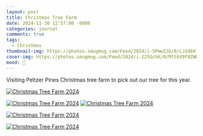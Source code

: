 ```yaml
---
layout: post
title: Christmas Tree Farm
date: 2024-11-30 12:57:00 -0800
categories: journal
comments: true
tags:
  - Christmas
thumbnail-img: https://photos.smugmug.com/Feed/2024/i-SPmwZJb/0/LJGd84TvQP8JNKFk2sbssdv2k2KmBcrjjsttqfR65/L/20241130.15.45-0104-L.jpg
cover-img: https://photos.smugmug.com/Feed/2024/i-225GchK/0/MtShX9f8ZWB8nmC2rssKpPzQb2JNBqkWmsh8C6VcQ/X3/20241130.15.52-0124-X3.jpg
mood: 🎄
---
```

Visiting Peltzer Pines Christmas tree farm to pick out our tree for this year.

<a href="https://photo.shannonkay.com/Feed/2024/i-sBqF56k/A"><img src="https://photos.smugmug.com/Feed/2024/i-sBqF56k/0/M5XwgB5TbSvfgZBPNgM9cxX5njVL2N4xHVVwxXBJr/M/20241130.15.25-0185iPhone%2015%20Pro-M.jpg" alt="Christmas Tree Farm 2024"></a>

<a href="https://photo.shannonkay.com/Feed/2024/i-MsmqXW6/A"><img src="https://photos.smugmug.com/Feed/2024/i-MsmqXW6/0/KpTsstf88F4m3BxBD3hNfJMwFg4QjkLPXBShwTSfh/M/20241130.15.44-0087-M.jpg" alt="Christmas Tree Farm 2024"></a> <a href="https://photo.shannonkay.com/Feed/2024/i-SPmwZJb/A"><img src="https://photos.smugmug.com/Feed/2024/i-SPmwZJb/0/NQXZWJ62GqQ6zxvRrMrtjpcZ2vRPbs8ftG67bhp2B/M/20241130.15.45-0104-M.jpg" alt="Christmas Tree Farm 2024"></a> 

<a href="https://photo.shannonkay.com/Feed/2024/i-225GchK/A"><img src="https://photos.smugmug.com/Feed/2024/i-225GchK/0/NHWRW6Hr5cdss2LHPrsD4DRXpRsJfCCgNtBpnXnwL/M/20241130.15.52-0124-M.jpg" alt="Christmas Tree Farm 2024"></a>

<a href="https://photo.shannonkay.com/Feed/2024/i-sGJXZqG/A"><img src="https://photos.smugmug.com/Feed/2024/i-sGJXZqG/0/LtFJ3Jp5mLmKkJ3kSPbgx9b2GtdG9W9TGmmgn4bsN/M/20241130.15.52-0126-M.jpg" alt="Christmas Tree Farm 2024"></a>
